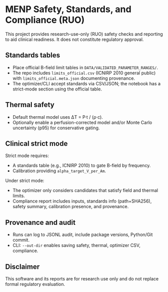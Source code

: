 # MENP Safety, Standards, and Compliance (RUO)

This project provides research-use-only (RUO) safety checks and reporting to aid clinical readiness. It does not constitute regulatory approval.

## Standards tables

- Place official B-field limit tables in `DATA/VALIDATED_PARAMETER_RANGES/`.
- The repo includes `limits_official.csv` (ICNIRP 2010 general public) with `limits_official.meta.json` documenting provenance.
- The optimizer/CLI accept standards via CSV/JSON; the notebook has a strict-mode section using the official table.

## Thermal safety

- Default thermal model uses ΔT = P·t / (ρ·c).
- Optionally enable a perfusion-corrected model and/or Monte Carlo uncertainty (p95) for conservative gating.

## Clinical strict mode

Strict mode requires:
- A standards table (e.g., ICNIRP 2010) to gate B-field by frequency.
- Calibration providing `alpha_target_V_per_Am`.

Under strict mode:
- The optimizer only considers candidates that satisfy field and thermal limits.
- Compliance report includes inputs, standards info (path+SHA256), safety summary, calibration presence, and provenance.

## Provenance and audit

- Runs can log to JSONL audit, include package versions, Python/Git commit.
- CLI: `--out-dir` enables saving safety, thermal, optimizer CSV, compliance.

## Disclaimer

This software and its reports are for research use only and do not replace formal regulatory evaluation.
